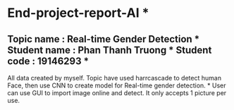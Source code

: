 # End-project-report-AI * 
Topic name : Real-time Gender Detection * 
Student name : Phan Thanh Truong * 
Student code : 19146293 *
---------
All data created by myself.
Topic have used harrcascade to detect human Face, then use CNN to create model for Real-time gender detection. * 
User can use GUI to import image online and detect. It only accepts 1 picture per use.
